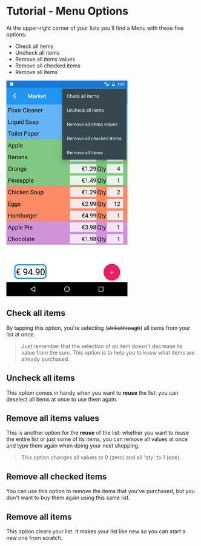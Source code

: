 # Tutorial - Menu Options

At the upper-right corner of your lists you'll find a Menu with these five options:

* Check all items
* Uncheck all items
* Remove all items values
* Remove all checked items
* Remove all items

![](/images/menu_options_02.jpg)


## Check all items

By tapping this option, you're selecting (~~strikethrough~~) all items from your list at once.

> Just remember that the selection of an item doesn't decrease its value from the sum. This option is to help you to know what items are already purchased.

## Uncheck all items

This option comes in handy when you want to **reuse** the list: you can deselect all items at once to use them again.

## Remove all items values

This is another option for the **reuse** of the list: whether you want to reuse the entire list or just some of its items, you can remove all values at once and type them again when doing your next shopping.

> This option changes all values to 0 (zero) and all 'qty' to 1 (one).

## Remove all checked items

You can use this option to remove the items that you've purchased, but you don't want to buy them again using this same list.

## Remove all items

This option clears your list. It makes your list like new so you can start a new one from scratch.
